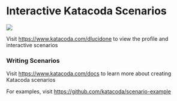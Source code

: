 # Interactive Katacoda Scenarios

[![](http://shields.katacoda.com/katacoda/dlucidone/count.svg)](https://www.katacoda.com/dlucidone "Get your profile on Katacoda.com")

Visit https://www.katacoda.com/dlucidone to view the profile and interactive scenarios

### Writing Scenarios
Visit https://www.katacoda.com/docs to learn more about creating Katacoda scenarios

For examples, visit https://github.com/katacoda/scenario-example
